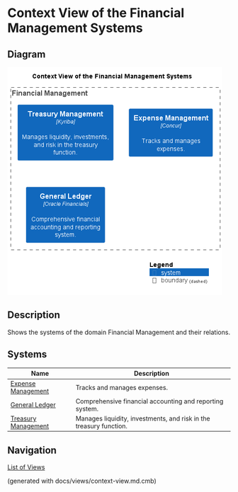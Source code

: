 # Context View of the Financial Management Systems

## Diagram
![Context View of the Financial Management Systems](../../mybank/financial-management/context-view.png)

## Description
Shows the systems of the domain Financial Management and their relations.
## Systems
| Name | Description |
|---|---|
| [Expense Management](../../mybank/financial-management/expense-management-system.md) | Tracks and manages expenses. |
| [General Ledger](../../mybank/financial-management/general-ledger-system.md) | Comprehensive financial accounting and reporting system. |
| [Treasury Management](../../mybank/financial-management/treasury-management-system.md) | Manages liquidity, investments, and risk in the treasury function. |


## Navigation
[List of Views](../../views.md)

(generated with docs/views/context-view.md.cmb)
